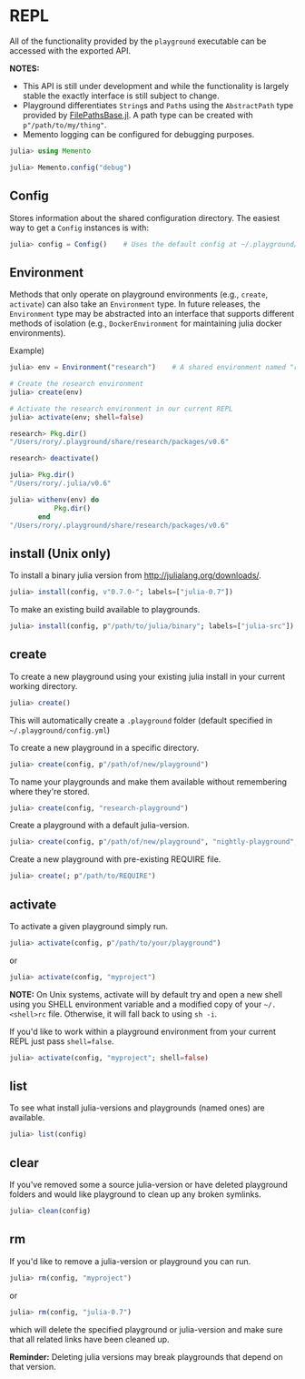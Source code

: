 # REPL

All of the functionality provided by the `playground` executable can be accessed
with the exported API.

**NOTES:**
* This API is still under development and while the functionality is largely
stable the exactly interface is still subject to change.
*  Playground differentiates `String`s and `Path`s using the `AbstractPath` type provided
by [FilePathsBase.jl](https://github.com/rofinn/FilePathsBase.jl). A path type can be created with `p"/path/to/my/thing"`.
* Memento logging can be configured for debugging purposes.
```julia
julia> using Memento

julia> Memento.config("debug")
```

## Config

Stores information about the shared configuration directory.
The easiest way to get a `Config` instances is with:

```julia
julia> config = Config()    # Uses the default config at ~/.playground/config.yml
```

## Environment

Methods that only operate on playground environments (e.g., `create`, `activate`) can also take an `Environment` type.
In future releases, the `Environment` type may be abstracted into an interface that supports different methods of isolation (e.g., `DockerEnvironment` for maintaining julia docker environments).

Example)

```julia
julia> env = Environment("research")    # A shared environment named "research"

# Create the research environment
julia> create(env)

# Activate the research environment in our current REPL
julia> activate(env; shell=false)

research> Pkg.dir()
"/Users/rory/.playground/share/research/packages/v0.6"

research> deactivate()

julia> Pkg.dir()
"/Users/rory/.julia/v0.6"

julia> withenv(env) do
           Pkg.dir()
       end
"/Users/rory/.playground/share/research/packages/v0.6"
```

## install (Unix only)

To install a binary julia version from http://julialang.org/downloads/.
```julia
julia> install(config, v"0.7.0-"; labels=["julia-0.7"])
```

To make an existing build available to playgrounds.
```julia
julia> install(config, p"/path/to/julia/binary"; labels=["julia-src"])
```

## create
To create a new playground using your existing julia install in your current working directory.
```julia
julia> create()
```

This will automatically create a `.playground` folder (default specified in `~/.playground/config.yml`)

To create a new playground in a specific directory.

```julia
julia> create(config, p"/path/of/new/playground")
```

To name your playgrounds and make them available without remembering where they're stored.
```julia
julia> create(config, "research-playground")
```

Create a playground with a default julia-version.
```julia
julia> create(config, p"/path/of/new/playground", "nightly-playground"; julia="julia-nightly")
```

Create a new playground with pre-existing REQUIRE file.
```julia
julia> create(; p"/path/to/REQUIRE")
```

## activate

To activate a given playground simply run.
```julia
julia> activate(config, p"/path/to/your/playground")
```
or
```julia
julia> activate(config, "myproject")
```

**NOTE:** On Unix systems, activate will by default try and open a new shell using you SHELL environment variable and a modified copy of your `~/.<shell>rc` file. Otherwise, it will fall back to using `sh -i`.

If you'd like to work within a playground environment from your current REPL just pass `shell=false`.

```julia
julia> activate(config, "myproject"; shell=false)
```

## list
To see what install julia-versions and playgrounds (named ones) are available.
```julia
julia> list(config)
```

## clear
If you've removed some a source julia-version or have deleted playground folders and would like playground to clean up any broken symlinks.
```julia
julia> clean(config)
```

## rm
If you'd like to remove a julia-version or playground you can run.
```julia
julia> rm(config, "myproject")
```
or
```julia
julia> rm(config, "julia-0.7")
```

which will delete the specified playground or julia-version and make sure that all related links have been cleaned up.

**Reminder:** Deleting julia versions may break playgrounds that depend on that version.
